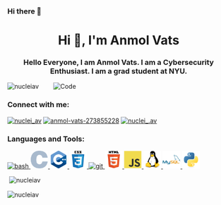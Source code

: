 ### Hi there 👋

<h1 align="center">Hi 👋, I'm Anmol Vats</h1>
<h3 align="center">Hello Everyone, I am Anmol Vats. I am a Cybersecurity Enthusiast. I am a grad student at NYU.</h3>
<img align="right" alt= "Code" width="400" src="https://media2.giphy.com/media/RDZo7znAdn2u7sAcWH/giphy.gif?cid=790b7611d87ea0cfa26f1747ff1cb458d00f6aaa4438baba&rid=giphy.gif&ct=g">
<p align="left"> <img src="https://komarev.com/ghpvc/?username=nucleiav&label=Profile%20views&color=0e75b6&style=flat" alt="nucleiav" /> </p>

<h3 align="left">Connect with me:</h3>
<p align="left">
<a href="https://twitter.com/nuclei_av" target="blank"><img align="center" src="https://raw.githubusercontent.com/rahuldkjain/github-profile-readme-generator/master/src/images/icons/Social/twitter.svg" alt="nuclei_av" height="30" width="40" /></a>
<a href="https://linkedin.com/in/anmol-vats-273855228" target="blank"><img align="center" src="https://raw.githubusercontent.com/rahuldkjain/github-profile-readme-generator/master/src/images/icons/Social/linked-in-alt.svg" alt="anmol-vats-273855228" height="30" width="40" /></a>
<a href="https://instagram.com/nuclei_.av" target="blank"><img align="center" src="https://raw.githubusercontent.com/rahuldkjain/github-profile-readme-generator/master/src/images/icons/Social/instagram.svg" alt="nuclei_.av" height="30" width="40" /></a>
</p>

<h3 align="left">Languages and Tools:</h3>
<p align="left"> <a href="https://www.gnu.org/software/bash/" target="_blank" rel="noreferrer"> <img src="https://www.vectorlogo.zone/logos/gnu_bash/gnu_bash-icon.svg" alt="bash" width="40" height="40"/> </a> </a> <a href="https://www.cprogramming.com/" target="_blank" rel="noreferrer"> <img src="https://raw.githubusercontent.com/devicons/devicon/master/icons/c/c-original.svg" alt="c" width="40" height="40"/> </a> <a href="https://www.w3schools.com/cpp/" target="_blank" rel="noreferrer"> <img src="https://raw.githubusercontent.com/devicons/devicon/master/icons/cplusplus/cplusplus-original.svg" alt="cplusplus" width="40" height="40"/> </a> <a href="https://www.w3schools.com/css/" target="_blank" rel="noreferrer"> <img src="https://raw.githubusercontent.com/devicons/devicon/master/icons/css3/css3-original-wordmark.svg" alt="css3" width="40" height="40"/> </a></a> <a href="https://git-scm.com/" target="_blank" rel="noreferrer"> <img src="https://www.vectorlogo.zone/logos/git-scm/git-scm-icon.svg" alt="git" width="40" height="40"/> </a> <a href="https://www.w3.org/html/" target="_blank" rel="noreferrer"> <img src="https://raw.githubusercontent.com/devicons/devicon/master/icons/html5/html5-original-wordmark.svg" alt="html5" width="40" height="40"/> </a> <a href="https://developer.mozilla.org/en-US/docs/Web/JavaScript" target="_blank" rel="noreferrer"> <img src="https://raw.githubusercontent.com/devicons/devicon/master/icons/javascript/javascript-original.svg" alt="javascript" width="40" height="40"/> </a> <a href="https://www.linux.org/" target="_blank" rel="noreferrer"> 
<img src="https://raw.githubusercontent.com/devicons/devicon/master/icons/linux/linux-original.svg" alt="linux" width="40" height="40"/> </a> <a href="https://www.mysql.com/" target="_blank" rel="noreferrer"> <img src="https://raw.githubusercontent.com/devicons/devicon/master/icons/mysql/mysql-original-wordmark.svg" alt="mysql" width="40" height="40"/> </a> <a href="https://www.python.org" target="_blank" rel="noreferrer"> <img src="https://raw.githubusercontent.com/devicons/devicon/master/icons/python/python-original.svg" alt="python" width="40" height="40"/> </a> </p>


<p>&nbsp;<img align="center" src="https://github-readme-stats.vercel.app/api?username=nucleiav&show_icons=true&locale=en" alt="nucleiav" /></p>

<p><img align="center" src="https://github-readme-stats.vercel.app/api/top-langs?username=nucleiav&show_icons=true&locale=en&layout=compact" alt="nucleiav" /></p>


<!-- <a href="https://github-readme-stats.vercel.app/api?username=nucleiav&show_icons=true&locale=en">My GitHub Stats</a> -->

<!--
**NucleiAv/NucleiAv** is a ✨ _special_ ✨ repository because its `README.md` (this file) appears on your GitHub profile.

Here are some ideas to get you started:

- 🔭 I’m currently working on ...

- 👯 I’m looking to collaborate on ...

- 💬 Ask me about ...


- ⚡ Fun fact: ...
-->
